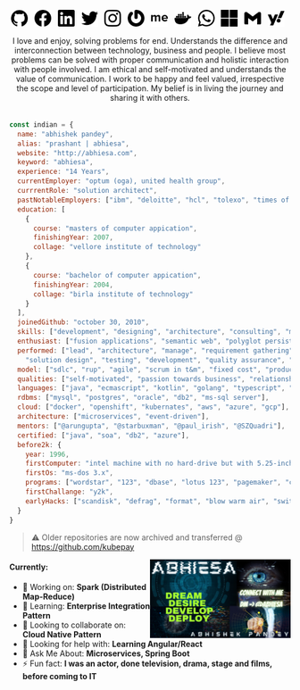 <!-- https://www.canva.com/design/DAEWOCHeQWM/share/preview?token=SMu14mDlhT3JQlHdDvylpA&role=EDITOR&utm_content=DAEWOCHeQWM&utm_campaign=designshare&utm_medium=link&utm_source=sharebutton -->

<p align="center">
  <a href="https://github.com/abhiesa"><img src="https://raw.githubusercontent.com/abhiesa/abhiesa/main/svg/github.svg" height="30"></a>&nbsp;&nbsp;
  <a href="http://www.facebook.com/abhiesa"><img src="https://raw.githubusercontent.com/abhiesa/abhiesa/main/svg/facebook.svg" height="30"></a>&nbsp;&nbsp;
  <a href="http://www.linkedin.com/in/abhiesa"><img src="https://raw.githubusercontent.com/abhiesa/abhiesa/main/svg/linkedin.svg" height="30"></a>&nbsp;&nbsp;
  <a href="https://twitter.com/abhiesa"><img src="https://raw.githubusercontent.com/abhiesa/abhiesa/main/svg/twitter.svg" height="30"></a>&nbsp;&nbsp;
  <a href="https://www.instagram.com/abhiesa/"><img src="https://raw.githubusercontent.com/abhiesa/abhiesa/main/svg/instagram.svg" height="30"></a>&nbsp;&nbsp;
  <a href="https://en.gravatar.com/abhiesa"><img src="https://raw.githubusercontent.com/abhiesa/abhiesa/main/svg/gravatar.svg" height="30"></a>&nbsp;&nbsp;
  <a href="https://about.me/abhiesa"><img src="https://raw.githubusercontent.com/abhiesa/abhiesa/main/svg/about-dot-me.svg" height="30"></a>&nbsp;&nbsp;
  <a href="https://hub.docker.com/u/abhiesa"><img src="https://raw.githubusercontent.com/abhiesa/abhiesa/main/svg/docker.svg" height="30"></a>&nbsp;&nbsp;
  <a href="https://wa.me/918130560666"><img src="https://raw.githubusercontent.com/abhiesa/abhiesa/main/svg/whatsapp.svg" height="30"></a>&nbsp;&nbsp;
  <a href="mailto:abhiesa@outlook.com"><img src="https://raw.githubusercontent.com/abhiesa/abhiesa/main/svg/microsoft.svg" height="30"></a>&nbsp;&nbsp;
  <a href="mailto:abhiesa@gmail.com"><img src="https://raw.githubusercontent.com/abhiesa/abhiesa/main/svg/gmail.svg" height="30"></a>&nbsp;&nbsp;
  <a href="mailto:abhiesa@yahoo.com"><img src="https://raw.githubusercontent.com/abhiesa/abhiesa/main/svg/yahoo.svg" height="30"></a>&nbsp;&nbsp;
</p>
<p align="center">I love and enjoy, solving problems for end. Understands the difference and interconnection between technology, business and people. I believe most problems can be solved with proper communication and holistic interaction with people involved. I am ethical and self-motivated and understands the value of communication. I work to be happy and feel valued, irrespective the scope and level of participation. My belief is in living the journey and sharing it with others. </p>

```javascript

const indian = {
  name: "abhishek pandey",
  alias: "prashant | abhiesa",
  website: "http://abhiesa.com",
  keyword: "abhiesa",
  experience: "14 Years",
  currentEmployer: "optum (oga), united health group",
  currrentRole: "solution architect",
  pastNotableEmployers: ["ibm", "deloitte", "hcl", "tolexo", "times of india"],
  education: [
    {
      course: "masters of computer appication",
      finishingYear: 2007,
      collage: "vellore institute of technology"
    },
    {
      course: "bachelor of computer appication",
      finishingYear: 2004,
      collage: "birla institute of technology"
    }
  ],
  joinedGithub: "october 30, 2010",
  skills: ["development", "designing", "architecture", "consulting", "modernization"],
  enthusiast: ["fusion applications", "semantic web", "polyglot persistence", "reactiveness"],
  performed: ["lead", "architecture", "manage", "requirement gathering", "analysis",
    "solution design", "testing", "development", "quality assurance", "vendor management"],
  model: ["sdlc", "rup", "agile", "scrum in t&m", "fixed cost", "product"],
  qualities: ["self-motivated", "passion towards business", "relationship", "collaborative"],
  languages: ["java", "ecmascript", "kotlin", "golang", "typescript", "nodejs"],
  rdbms: ["mysql", "postgres", "oracle", "db2", "ms-sql server"],
  cloud: ["docker", "openshift", "kubernates", "aws", "azure", "gcp"],
  architecture: ["microservices", "event-driven"],
  mentors: ["@arungupta", "@starbuxman", "@paul_irish", "@SZQuadri"],
  certified: ["java", "soa", "db2", "azure"],
  before2k: {
    year: 1996,
    firstComputer: "intel machine with no hard-drive but with 5.25-inch floppy drive",
    firstOs: "ms-dos 3.x",
    programs: ["wordstar", "123", "dbase", "lotus 123", "pagemaker", "coral", "foxpro"],
    firstChallange: "y2k",
    earlyHacks: ["scandisk", "defrag", "format", "blow warm air", "switch-off switch-on"]
  }
}

```

> :warning: Older repositories are now archived and transferred @ https://github.com/kubepay

<img align ="right" width="50%" src="https://github.com/abhiesa/abhiesa/raw/main/banner.png" alt="banner">
<h4> Currently: </h4>
<ul>
  <li>🔭 Working on: <b>Spark (Distributed Map-Reduce)</b></li>
  <li>🌱 Learning: <b>Enterprise Integration Pattern</b></li>
  <li>👯 Looking to collaborate on: <b>Cloud Native Pattern</b></li>
  <li>🤔 Looking for help with: <b>Learning Angular/React</b></li>
  <li>💬 Ask Me About: <b>Microservices, Spring Boot</b></li>
  <li>⚡ Fun fact: <b>I was an actor, done television, drama, stage and films, before coming to IT</b></li>
<ul>


<!--
Congrats!!! You just found my hidden and shameful links
<a href="https://stackoverflow.com/users/1173520/abhiesa">
  <img src="https://raw.githubusercontent.com/abhiesa/abhiesa/main/svg/stackoverflow.svg" height="30">
</a>
<a href="https://abhiesa.wordpress.com/">
  <img src="https://raw.githubusercontent.com/abhiesa/abhiesa/main/svg/wordpress.svg" height="30">
</a>
<a href="https://www.youtube.com/channel/UCaiYI9RAcZ9-2owp4ugS0JQ">
  <img src="https://raw.githubusercontent.com/abhiesa/abhiesa/main/svg/youtube.svg" height="30">
</a>

Special Mention, for this page, goes to: https://github.com/ashishmishraw
-->
